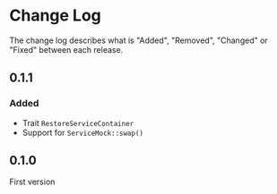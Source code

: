 # Change Log

The change log describes what is "Added", "Removed", "Changed" or "Fixed" between each release.

## 0.1.1

### Added

- Trait `RestoreServiceContainer`
- Support for `ServiceMock::swap()`

## 0.1.0

First version
